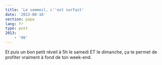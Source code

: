 ```yaml
---
title: 'Le sommeil, c''est surfait'
date: '2013-08-10'
section: papa
lang: fr
type: post
2013:
    - '08'
---
```


Et puis un bon petit réveil à 5h le samedi ET le dimanche, ça te permet de profiter vraiment à fond de ton week-end.
